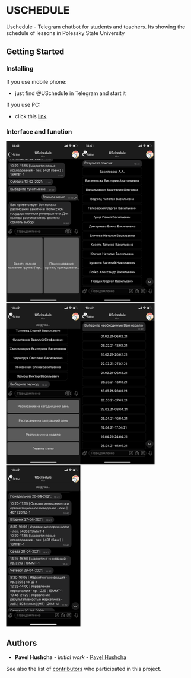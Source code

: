 # USCHEDULE

Uschedule - Telegram chatbot for students and teachers.
Its showing the schedule of lessons in Polessky State University

## Getting Started

### Installing

If you use mobile phone:
- just find @USchedule in Telegram and start it

If you use PC:
- click this [link](https://t.me/USchedule_bot)

### Interface and function

<img src="https://github.com/pavel-hushcha/Uschedule_bot/blob/master/docs/IMG_4801.PNG" width="200" /><img src="https://github.com/pavel-hushcha/Uschedule_bot/blob/master/docs/IMG_4802.PNG" width="200" /><img src="https://github.com/pavel-hushcha/Uschedule_bot/blob/master/docs/IMG_4803.PNG" width="200" /><img src="https://github.com/pavel-hushcha/Uschedule_bot/blob/master/docs/IMG_4804.PNG" width="200" /><img src="https://github.com/pavel-hushcha/Uschedule_bot/blob/master/docs/IMG_4805.PNG" width="200" />

## Authors

* **Pavel Hushcha** - *Initial work* - [Pavel Hushcha](https://github.com/pavel-hushcha)

See also the list of [contributors](https://github.com/pavel-hushcha/Uschedule_bot/contributors) who participated in this project.
